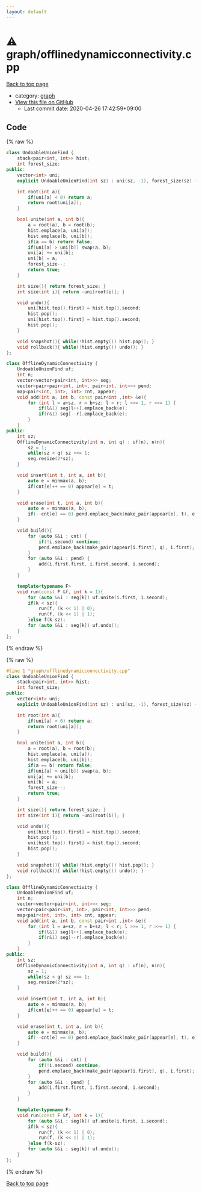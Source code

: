 ```yaml
---
layout: default
---
```


<!-- mathjax config similar to math.stackexchange -->
<script type="text/javascript" async
  src="https://cdnjs.cloudflare.com/ajax/libs/mathjax/2.7.5/MathJax.js?config=TeX-MML-AM_CHTML">
</script>
<script type="text/x-mathjax-config">
  MathJax.Hub.Config({
    TeX: { equationNumbers: { autoNumber: "AMS" }},
    tex2jax: {
      inlineMath: [ ['$','$'] ],
      processEscapes: true
    },
    "HTML-CSS": { matchFontHeight: false },
    displayAlign: "left",
    displayIndent: "2em"
  });
</script>

<script type="text/javascript" src="https://cdnjs.cloudflare.com/ajax/libs/jquery/3.4.1/jquery.min.js"></script>
<script src="https://cdn.jsdelivr.net/npm/jquery-balloon-js@1.1.2/jquery.balloon.min.js" integrity="sha256-ZEYs9VrgAeNuPvs15E39OsyOJaIkXEEt10fzxJ20+2I=" crossorigin="anonymous"></script>
<script type="text/javascript" src="../../assets/js/copy-button.js"></script>
<link rel="stylesheet" href="../../assets/css/copy-button.css" />


# :warning: graph/offlinedynamicconnectivity.cpp

<a href="../../index.html">Back to top page</a>

* category: <a href="../../index.html#f8b0b924ebd7046dbfa85a856e4682c8">graph</a>
* <a href="{{ site.github.repository_url }}/blob/master/graph/offlinedynamicconnectivity.cpp">View this file on GitHub</a>
    - Last commit date: 2020-04-26 17:42:59+09:00




## Code

<a id="unbundled"></a>
{% raw %}
```cpp
class UndoableUnionFind {
    stack<pair<int, int>> hist;
    int forest_size;
public:
    vector<int> uni;
    explicit UndoableUnionFind(int sz) : uni(sz, -1), forest_size(sz) {}

    int root(int a){
        if(uni[a] < 0) return a;
        return root(uni[a]);
    }

    bool unite(int a, int b){
        a = root(a), b = root(b);
        hist.emplace(a, uni[a]);
        hist.emplace(b, uni[b]);
        if(a == b) return false;
        if(uni[a] > uni[b]) swap(a, b);
        uni[a] += uni[b];
        uni[b] = a;
        forest_size--;
        return true;
    }

    int size(){ return forest_size; }
    int size(int i){ return -uni[root(i)]; }

    void undo(){
        uni[hist.top().first] = hist.top().second;
        hist.pop();
        uni[hist.top().first] = hist.top().second;
        hist.pop();
    }

    void snapshot(){ while(!hist.empty()) hist.pop(); }
    void rollback(){ while(!hist.empty()) undo(); }
};

class OfflineDynamicConnectivity {
    UndoableUnionFind uf;
    int n;
    vector<vector<pair<int, int>>> seg;
    vector<pair<pair<int, int>, pair<int, int>>> pend;
    map<pair<int, int>, int> cnt, appear;
    void add(int a, int b, const pair<int ,int> &e){
        for (int l = a+sz, r = b+sz; l < r; l >>= 1, r >>= 1) {
            if(l&1) seg[l++].emplace_back(e);
            if(r&1) seg[--r].emplace_back(e);
        }
    }
public:
    int sz;
    OfflineDynamicConnectivity(int n, int q) : uf(n), n(n){
        sz = 1;
        while(sz < q) sz <<= 1;
        seg.resize(2*sz);
    }

    void insert(int t, int a, int b){
        auto e = minmax(a, b);
        if(cnt[e]++ == 0) appear[e] = t;
    }

    void erase(int t, int a, int b){
        auto e = minmax(a, b);
        if(--cnt[e] == 0) pend.emplace_back(make_pair(appear[e], t), e)
    }

    void build(){
        for (auto &&i : cnt) {
            if(!i.second) continue;
            pend.emplace_back(make_pair(appear[i.first], q), i.first);
        }
        for (auto &&i : pend) {
            add(i.first.first, i.first.second, i.second);
        }
    }

    template<typename F>
    void run(const F &f, int k = 1){
        for (auto &&i : seg[k]) uf.unite(i.first, i.second);
        if(k < sz){
            run(f, (k << 1) | 0);
            run(f, (k << 1) | 1);
        }else f(k-sz);
        for (auto &&i : seg[k]) uf.undo();
    }
};

```
{% endraw %}

<a id="bundled"></a>
{% raw %}
```cpp
#line 1 "graph/offlinedynamicconnectivity.cpp"
class UndoableUnionFind {
    stack<pair<int, int>> hist;
    int forest_size;
public:
    vector<int> uni;
    explicit UndoableUnionFind(int sz) : uni(sz, -1), forest_size(sz) {}

    int root(int a){
        if(uni[a] < 0) return a;
        return root(uni[a]);
    }

    bool unite(int a, int b){
        a = root(a), b = root(b);
        hist.emplace(a, uni[a]);
        hist.emplace(b, uni[b]);
        if(a == b) return false;
        if(uni[a] > uni[b]) swap(a, b);
        uni[a] += uni[b];
        uni[b] = a;
        forest_size--;
        return true;
    }

    int size(){ return forest_size; }
    int size(int i){ return -uni[root(i)]; }

    void undo(){
        uni[hist.top().first] = hist.top().second;
        hist.pop();
        uni[hist.top().first] = hist.top().second;
        hist.pop();
    }

    void snapshot(){ while(!hist.empty()) hist.pop(); }
    void rollback(){ while(!hist.empty()) undo(); }
};

class OfflineDynamicConnectivity {
    UndoableUnionFind uf;
    int n;
    vector<vector<pair<int, int>>> seg;
    vector<pair<pair<int, int>, pair<int, int>>> pend;
    map<pair<int, int>, int> cnt, appear;
    void add(int a, int b, const pair<int ,int> &e){
        for (int l = a+sz, r = b+sz; l < r; l >>= 1, r >>= 1) {
            if(l&1) seg[l++].emplace_back(e);
            if(r&1) seg[--r].emplace_back(e);
        }
    }
public:
    int sz;
    OfflineDynamicConnectivity(int n, int q) : uf(n), n(n){
        sz = 1;
        while(sz < q) sz <<= 1;
        seg.resize(2*sz);
    }

    void insert(int t, int a, int b){
        auto e = minmax(a, b);
        if(cnt[e]++ == 0) appear[e] = t;
    }

    void erase(int t, int a, int b){
        auto e = minmax(a, b);
        if(--cnt[e] == 0) pend.emplace_back(make_pair(appear[e], t), e)
    }

    void build(){
        for (auto &&i : cnt) {
            if(!i.second) continue;
            pend.emplace_back(make_pair(appear[i.first], q), i.first);
        }
        for (auto &&i : pend) {
            add(i.first.first, i.first.second, i.second);
        }
    }

    template<typename F>
    void run(const F &f, int k = 1){
        for (auto &&i : seg[k]) uf.unite(i.first, i.second);
        if(k < sz){
            run(f, (k << 1) | 0);
            run(f, (k << 1) | 1);
        }else f(k-sz);
        for (auto &&i : seg[k]) uf.undo();
    }
};

```
{% endraw %}

<a href="../../index.html">Back to top page</a>

